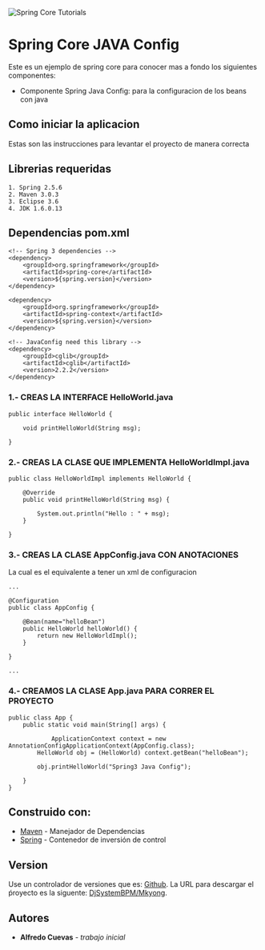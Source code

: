 ![Spring Core Tutorials](https://upload.wikimedia.org/wikipedia/en/2/20/Pivotal_Java_Spring_Logo.png)

# Spring Core JAVA Config

Este es un ejemplo de spring core para conocer mas a fondo los siguientes componentes:

* Componente Spring Java Config: para la configuracion de los beans con java


## Como iniciar la aplicacion

Estas son las instrucciones para levantar el proyecto de manera correcta

## Librerias requeridas

```
1. Spring 2.5.6
2. Maven 3.0.3
3. Eclipse 3.6
4. JDK 1.6.0.13
```

## Dependencias pom.xml

```
<!-- Spring 3 dependencies -->
<dependency>
	<groupId>org.springframework</groupId>
	<artifactId>spring-core</artifactId>
	<version>${spring.version}</version>
</dependency>

<dependency>
	<groupId>org.springframework</groupId>
	<artifactId>spring-context</artifactId>
	<version>${spring.version}</version>
</dependency>

<!-- JavaConfig need this library -->
<dependency>
	<groupId>cglib</groupId>
	<artifactId>cglib</artifactId>
	<version>2.2.2</version>
</dependency>

```


### 1.- CREAS LA INTERFACE HelloWorld.java

```
public interface HelloWorld {

	void printHelloWorld(String msg);

}

```


### 2.- CREAS LA CLASE QUE IMPLEMENTA HelloWorldImpl.java

```
public class HelloWorldImpl implements HelloWorld {

	@Override
	public void printHelloWorld(String msg) {

		System.out.println("Hello : " + msg);
	}

}

```

### 3.- CREAS LA CLASE AppConfig.java CON ANOTACIONES

La cual es el equivalente a tener un xml de configuracion

```
...

@Configuration
public class AppConfig {

    @Bean(name="helloBean")
    public HelloWorld helloWorld() {
        return new HelloWorldImpl();
    }

}

...

```


### 4.- CREAMOS LA CLASE App.java PARA CORRER EL PROYECTO

```
public class App {
	public static void main(String[] args) {

            ApplicationContext context = new AnnotationConfigApplicationContext(AppConfig.class);
	    HelloWorld obj = (HelloWorld) context.getBean("helloBean");

	    obj.printHelloWorld("Spring3 Java Config");

	}
}

```

## Construido con:

* [Maven](https://maven.apache.org/) - Manejador de Dependencias
* [Spring](https://spring.io/) - Contenedor de inversión de control

## Version

Use un controlador de versiones que es: [Github](https://github.com). La URL para descargar el ṕroyecto es la siguente: [DjSystemBPM/Mkyong](https://github.com/DjSystemBPM/Mkyong). 

## Autores

* **Alfredo Cuevas** - *trabajo inicial*

